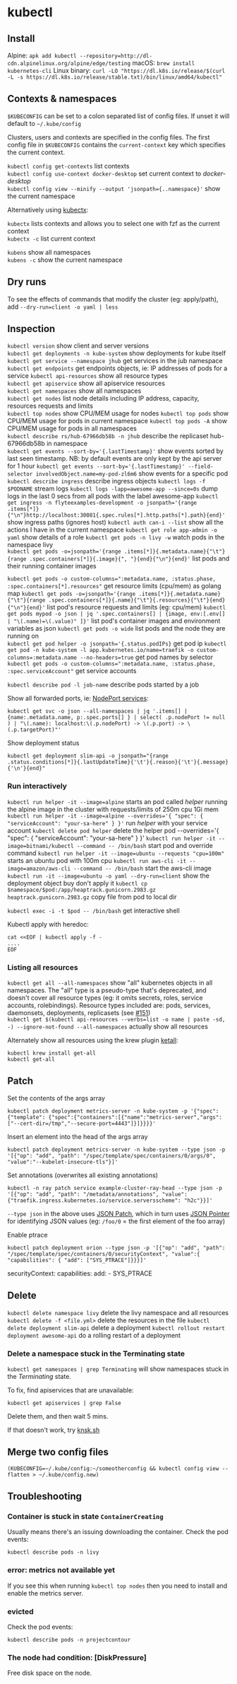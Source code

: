 # kubectl

## Install

Alpine: `apk add kubectl --repository=http://dl-cdn.alpinelinux.org/alpine/edge/testing`
macOS: `brew install kubernetes-cli`
Linux binary: `curl -LO "https://dl.k8s.io/release/$(curl -L -s https://dl.k8s.io/release/stable.txt)/bin/linux/amd64/kubectl"`

## Contexts & namespaces

`$KUBECONFIG` can be set to a colon separated list of config files. If unset it will default to `~/.kube/config`

Clusters, users and contexts are specified in the config files. The first config file in `$KUBECONFIG` contains the `current-context` key which specifies the current context.

`kubectl config get-contexts` list contexts  
`kubectl config use-context docker-desktop` set current context to _docker-desktop_  
`kubectl config view --minify --output 'jsonpath={..namespace}'` show the current namespace

Alternatively using [kubectx](https://github.com/ahmetb/kubectx):

`kubectx` lists contexts and allows you to select one with fzf as the current context  
`kubectx -c` list current context

`kubens` show all namespaces  
`kubens -c` show the current namespace

## Dry runs

To see the effects of commands that modify the cluster (eg: apply/path), add `--dry-run=client -o yaml | less`

## Inspection

`kubectl version` show client and server versions  
`kubectl get deployments -n kube-system` show deployments for kube itself  
`kubectl get service --namespace jhub` get services in the jub namespace
`kubectl get endpoints` get endpoints objects, ie: IP addresses of pods for a service
`kubectl api-resources` show all resource types  
`kubectl get apiservice` show all apiservice resources  
`kubectl get namespaces` show all namespaces  
`kubectl get nodes` list node details including IP address, capacity, resources requests and limits  
`kubectl top nodes` show CPU/MEM usage for nodes
`kubectl top pods` show CPU/MEM usage for pods in current namespace
`kubectl top pods -A` show CPU/MEM usage for pods in all namespaces  
`kubectl describe rs/hub-67966db58b -n jhub` describe the replicaset hub-67966db58b in namespace  
`kubectl get events --sort-by='{.lastTimestamp}'` show events sorted by last seen timestamp. NB: by default events are only kept by the api server for 1 hour
`kubectl get events --sort-by='{.lastTimestamp}' --field-selector involvedObject.name=my-pod-zl6m6` show events for a specific pod
`kubectl describe ingress` describe ingress objects
`kubectl logs -f $PODNAME` stream logs
`kubectl logs -lapp=awesome-app --since=0s` dump logs in the last 0 secs from all pods with the label awesome-app
`kubectl get ingress -n flyteexamples-development -o jsonpath='{range .items[*]}{"\n"}http://localhost:30081{.spec.rules[*].http.paths[*].path}{end}'` show ingress paths (ignores host)
`kubectl auth can-i --list` show all the actions I have in the current namespace
`kubectl get role app-admin -o yaml` show details of a role
`kubectl get pods -n livy -w` watch pods in the namespace livy  
`kubectl get pods -o=jsonpath='{range .items[*]}{.metadata.name}{"\t"}{range .spec.containers[*]}{.image}{", "}{end}{"\n"}{end}'` list pods and their running container images

`kubectl get pods -o custom-columns=":metadata.name, :status.phase, :spec.containers[*].resources"` get resource limits (cpu/mem) as golang map
`kubectl get pods -o=jsonpath='{range .items[*]}{.metadata.name}{"\t"}{range .spec.containers[*]}{.name}{"\t"}{.resources}{"\t"}{end}{"\n"}{end}'` list pod's resource requests and limits (eg: cpu/mem)
`kubectl get pods mypod -o json | jq '.spec.containers[] | {image, env:[.env[] | "\(.name)=\(.value)" ]}'` list pod's container images and environment variables as json
`kubectl get pods -o wide` list pods and the node they are running on  
`kubectl get pod helper -o jsonpath='{.status.podIPs}` get pod ip
`kubectl get pod -n kube-system -l app.kubernetes.io/name=traefik -o custom-columns=:metadata.name --no-headers=true` get pod names by selector
`kubectl get pods -o custom-columns=":metadata.name, :status.phase, :spec.serviceAccount"` get service accounts

`kubectl describe pod -l job-name` describe pods started by a job

Show all forwarded ports, ie: [NodePort services](https://kubernetes.io/docs/concepts/services-networking/service/#publishing-services-service-types):

```
kubectl get svc -o json --all-namespaces | jq '.items[] | {name:.metadata.name, p:.spec.ports[] } | select( .p.nodePort != null ) | "\(.name): localhost:\(.p.nodePort) -> \(.p.port) -> \(.p.targetPort)"'
```

Show deployment status

```
kubectl get deployment slim-api -o jsonpath="{range .status.conditions[*]}{.lastUpdateTime}{'\t'}{.reason}{'\t'}{.message}{'\n'}{end}"
```

### Run interactively

`kubectl run helper -it --image=alpine` starts an pod called _helper_ running the alpine image in the cluster with requests/limits of 250m cpu 1Gi mem
`kubectl run helper -it --image=alpine --overrides='{ "spec": { "serviceAccount": "your-sa-here" } }'` run _helper_ with your service account
`kubectl delete pod helper` delete the helper pod
--overrides='{ "spec": { "serviceAccount": "your-sa-here" } }'
`kubectl run helper -it --image=bitnami/kubectl --command -- /bin/bash` start pod and override command
`kubectl run helper -it --image=ubuntu --requests "cpu=100m"` starts an ubuntu pod with 100m cpu
`kubectl run aws-cli -it --image=amazon/aws-cli --command -- /bin/bash` start the aws-cli image
`kubectl run -it --image=ubuntu -o yaml --dry-run=client` show the deployment object buy don't apply it
`kubectl cp $namespace/$pod:/app/heaptrack.gunicorn.2983.gz heaptrack.gunicorn.2983.gz` copy file from pod to local dir

`kubectl exec -i -t $pod -- /bin/bash` get interactive shell

Kubectl apply with heredoc:

```
cat <<EOF | kubectl apply -f -
....
EOF
```

### Listing all resources

`kubectl get all --all-namespaces` show "all" kubernetes objects in all namespaces. The "all" type is a pseudo-type that's deprecated, and doesn't cover all resource types (eg: it omits secrets, roles, service accounts, rolebindings). Resource types included are: pods, services, daemonsets, deployments, replicasets (see [#151](https://github.com/kubernetes/kubectl/issues/151#issuecomment-544247961))  
`kubectl get $(kubectl api-resources --verbs=list -o name | paste -sd, -) --ignore-not-found --all-namespaces` actually show all resources

Alternately show all resources using the krew plugin [ketall](https://github.com/corneliusweig/ketall):

```
kubectl krew install get-all
kubectl get-all
```

## Patch

Set the contents of the args array

```
kubectl patch deployment metrics-server -n kube-system -p '{"spec": {"template": {"spec":{"containers":[{"name":"metrics-server","args":["--cert-dir=/tmp","--secure-port=4443"]}]}}}}'
```

Insert an element into the head of the args array

```
kubectl patch deployment metrics-server -n kube-system --type json -p '[{"op": "add", "path": "/spec/template/spec/containers/0/args/0", "value":"--kubelet-insecure-tls"}]'
```

Set annotations (overwrites all existing annotations)

```
kubectl -n ray patch service example-cluster-ray-head --type json -p '[{"op": "add", "path": "/metadata/annotations", "value": {"traefik.ingress.kubernetes.io/service.serversscheme": "h2c"}}]'
```

`--type json` in the above uses [JSON Patch](https://tools.ietf.org/html/rfc6902), which in turn uses [JSON Pointer](https://tools.ietf.org/html/rfc6901) for identifying JSON values (eg: `/foo/0` = the first element of the foo array)

Enable ptrace

```
kubectl patch deployment orion --type json -p '[{"op": "add", "path": "/spec/template/spec/containers/0/securityContext", "value":{ "capabilities": { "add": ["SYS_PTRACE"]}}}]'
```

securityContext:
  capabilities:
    add:
    - SYS_PTRACE

## Delete

`kubectl delete namespace livy` delete the livy namespace and all resources
`kubectl delete -f <file.yml>` delete the resources in the file
`kubectl delete deployment slim-api` delete a deployment
`kubectl rollout restart deployment awesome-api` do a rolling restart of a deployment

### Delete a namespace stuck in the Terminating state

`kubectl get namespaces | grep Terminating` will show namespaces stuck in the _Terminating_ state.

To fix, find apiservices that are unavailable:

`kubectl get apiservices | grep False`

Delete them, and then wait 5 mins.

If that doesn't work, try [knsk.sh](https://github.com/thyarles/knsk)

## Merge two config files

```
(KUBECONFIG=~/.kube/config:~/someotherconfig && kubectl config view --flatten > ~/.kube/config.new)
```

## Troubleshooting

### Container is stuck in state `ContainerCreating`

Usually means there's an issuing downloading the container. Check the pod events:

```
kubectl describe pods -n livy
```

### error: metrics not available yet

If you see this when running `kubectl top nodes` then you need to install and enable the metrics server.

### evicted

Check the pod events:

```
kubectl describe pods -n projectcontour
```

### The node had condition: [DiskPressure]

Free disk space on the node.
